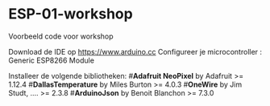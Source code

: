 # ESP-01-workshop
Voorbeeld code voor workshop

Download de IDE op https://www.arduino.cc
Configureer je microcontroller : Generic ESP8266 Module

Installeer de volgende bibliotheken:
#**Adafruit NeoPixel** by Adafruit >= 1.12.4
#**DallasTemperature** by Miles Burton >= 4.0.3
#**OneWire** by Jim Studt, .... >= 2.3.8
#**ArduinoJson** by Benoit Blanchon >= 7.3.0

